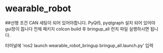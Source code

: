 # wearable_robot
##선행 조건
CAN 세팅이 되어 있어야합니다.
PyQt5, pyqtgraph 설치 되어 있어야 gui창이 뜹니다
전체 패키지 colcon build 후
bringup_all 런치 파일 실행하시면 됩니다.

터미널에 'ros2 launch wearable_robot_bringup bringup_all.launch.py' 입력



